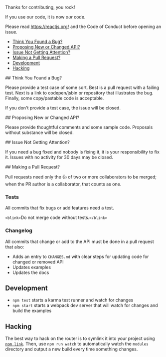 Thanks for contributing, you rock!

If you use our code, it is now *our* code.

Please read https://reactjs.org/ and the Code of Conduct before opening an issue.

- [Think You Found a Bug?](#bug)
- [Proposing New or Changed API?](#api)
- [Issue Not Getting Attention?](#attention)
- [Making a Pull Request?](#pr)
- [Development](#development)
- [Hacking](#hacking)

<a name="bug"/>
## Think You Found a Bug?

Please provide a test case of some sort. Best is a pull request with a failing test. Next is a link to codepen/jsbin or repository that illustrates the bug. Finally, some copy/pastable code is acceptable.

If you don't provide a test case, the issue will be closed.

<a name="api"/>
## Proposing New or Changed API?

Please provide thoughtful comments and some sample code. Proposals without substance will be closed.

<a name="attention"/>
## Issue Not Getting Attention?

If you need a bug fixed and nobody is fixing it, it is your responsibility to fix it. Issues with no activity for 30 days may be closed.

<a name="pr"/>
## Making a Pull Request?

Pull requests need only the :+1: of two or more collaborators to be merged; when the PR author is a collaborator, that counts as one.

### Tests

All commits that fix bugs or add features need a test.

`<blink>`Do not merge code without tests.`</blink>`

### Changelog

All commits that change or add to the API must be done in a pull request that also:

- Adds an entry to `CHANGES.md` with clear steps for updating code for changed or removed API
- Updates examples
- Updates the docs

## Development

- `npm test` starts a karma test runner and watch for changes
- `npm start` starts a webpack dev server that will watch for changes and build the examples

## Hacking

The best way to hack on the router is to symlink it into your project using [`npm link`](https://docs.npmjs.com/cli/link). Then, use `npm run watch` to automatically watch the `modules` directory and output a new build every time something changes.
